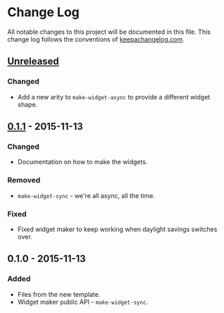 # Change Log
All notable changes to this project will be documented in this file. This change log follows the conventions of [keepachangelog.com](http://keepachangelog.com/).

## [Unreleased][unreleased]
### Changed
- Add a new arity to `make-widget-async` to provide a different widget shape.

## [0.1.1] - 2015-11-13
### Changed
- Documentation on how to make the widgets.

### Removed
- `make-widget-sync` - we're all async, all the time.

### Fixed
- Fixed widget maker to keep working when daylight savings switches over.

## 0.1.0 - 2015-11-13
### Added
- Files from the new template.
- Widget maker public API - `make-widget-sync`.

[unreleased]: https://github.com/your-name/test1/compare/0.1.1...HEAD
[0.1.1]: https://github.com/your-name/test1/compare/0.1.0...0.1.1
